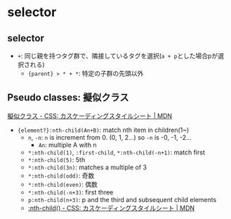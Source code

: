 # selector

## selector

- `+`: 同じ親を持つタグ群で、隣接しているタグを選択(`a + p`とした場合pが選択される)
  - `{parent} > * + *`: 特定の子群の先頭以外

## Pseudo classes: 擬似クラス

[擬似クラス \- CSS: カスケーディングスタイルシート \| MDN](https://developer.mozilla.org/ja/docs/Web/CSS/Pseudo-classes)

- `{element?}:nth-child(An+B)`: match nth item in children(1~)
  - `n`, `-n`: `n` is increment from 0. (0, 1, 2...) so `-n` is -0, -1, -2...
    - `An`: multiple A with n
  - `*:nth-child(1)`, `:first-child`, `*:nth-child(-n+1)`: match first
  - `*:nth-child(5)`: 5th
  - `*:nth-child(3n)`: matches a multiple of 3
  - `*:nth-child(odd)`: 奇数
  - `*:nth-child(even)`: 偶数
  - `*:nth-child(-n+3)`: first three
  - `p:nth-child(n+3)`: p and the third and subsequent child elements
  - [:nth\-child\(\) \- CSS: カスケーディングスタイルシート \| MDN](https://developer.mozilla.org/ja/docs/Web/CSS/:nth-child)
